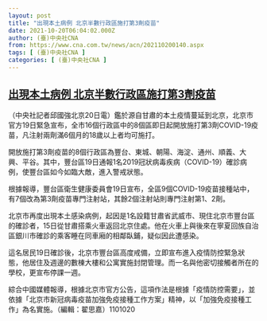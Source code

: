 ```yaml
---
layout: post
title: "出現本土病例 北京半數行政區施打第3劑疫苗"
date: 2021-10-20T06:04:02.000Z
author: (臺)中央社CNA
from: https://www.cna.com.tw/news/acn/202110200140.aspx
tags: [ (臺)中央社CNA ]
categories: [ (臺)中央社CNA ]
---
```

<!--1634709842000-->
[出現本土病例 北京半數行政區施打第3劑疫苗](https://www.cna.com.tw/news/acn/202110200140.aspx)
------

<div>
<div></div><div><p>（中央社記者邱國強北京20日電）鑑於源自甘肅的本土疫情蔓延到北京，北京市官方19日緊急宣布，全市16個行政區中的8個區即日起開放施打第3劑COVID-19疫苗，凡注射兩劑滿6個月的18歲以上者均可施打。</p><p>開放施打第3劑疫苗的8個行政區為豐台、東城、朝陽、海淀、通州、順義、大興、平谷。其中，豐台區19日通報1名2019冠狀病毒疾病（COVID-19）確診病例，使豐台區如今如臨大敵，進入警戒狀態。</p><p>根據報導，豐台區衛生健康委員會19日宣布，全區9個COVID-19疫苗接種站中，有7個改為第3劑疫苗專門注射站，其餘2個注射站則專門注射第1、2劑。</p><p>北京市再度出現本土感染病例，起因是1名設籍甘肅省武威市、現住北京市豐台區的確診者，15日從甘肅搭乘火車返回北京住處。他在火車上與後來在寧夏回族自治區銀川市確診的乘客睡在同車廂的相鄰臥鋪，疑似因此遭感染。</p><p>這名居民19日確診後，北京市豐台區高度戒備，立即宣布進入疫情防控緊急狀態，他居住及週邊的數棟大樓和公寓實施封閉管理。而一名與他密切接觸者所在的學校，更宣布停課一週。</p><p>綜合中國媒體報導，根據北京市官方公告，這項作法是根據「疫情防控需要」，並依據「北京市新冠病毒疫苗加強免疫接種工作方案」精神，以「加強免疫接種工作」為名實施。（編輯：翟思嘉）1101020</p></div>
</div>
